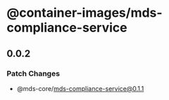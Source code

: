 # @container-images/mds-compliance-service

## 0.0.2
### Patch Changes

  - @mds-core/mds-compliance-service@0.1.1
